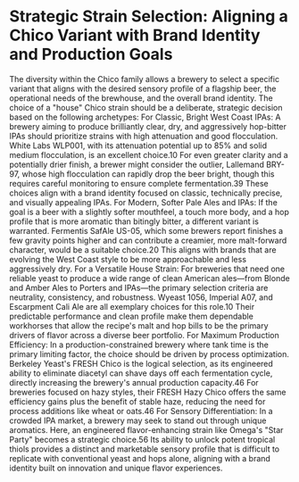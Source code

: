 # Strategic Strain Selection: Aligning a Chico Variant with Brand Identity and Production Goals

The diversity within the Chico family allows a brewery to select a specific variant that aligns with the desired sensory profile of a flagship beer, the operational needs of the brewhouse, and the overall brand identity. The choice of a "house" Chico strain should be a deliberate, strategic decision based on the following archetypes:
For Classic, Bright West Coast IPAs: A brewery aiming to produce brilliantly clear, dry, and aggressively hop-bitter IPAs should prioritize strains with high attenuation and good flocculation. White Labs WLP001, with its attenuation potential up to 85% and solid medium flocculation, is an excellent choice.10 For even greater clarity and a potentially drier finish, a brewer might consider the outlier, Lallemand BRY-97, whose high flocculation can rapidly drop the beer bright, though this requires careful monitoring to ensure complete fermentation.39 These choices align with a brand identity focused on classic, technically precise, and visually appealing IPAs.
For Modern, Softer Pale Ales and IPAs: If the goal is a beer with a slightly softer mouthfeel, a touch more body, and a hop profile that is more aromatic than bitingly bitter, a different variant is warranted. Fermentis SafAle US-05, which some brewers report finishes a few gravity points higher and can contribute a creamier, more malt-forward character, would be a suitable choice.20 This aligns with brands that are evolving the West Coast style to be more approachable and less aggressively dry.
For a Versatile House Strain: For breweries that need one reliable yeast to produce a wide range of clean American ales—from Blonde and Amber Ales to Porters and IPAs—the primary selection criteria are neutrality, consistency, and robustness. Wyeast 1056, Imperial A07, and Escarpment Cali Ale are all exemplary choices for this role.10 Their predictable performance and clean profile make them dependable workhorses that allow the recipe's malt and hop bills to be the primary drivers of flavor across a diverse beer portfolio.
For Maximum Production Efficiency: In a production-constrained brewery where tank time is the primary limiting factor, the choice should be driven by process optimization. Berkeley Yeast's FRESH Chico is the logical selection, as its engineered ability to eliminate diacetyl can shave days off each fermentation cycle, directly increasing the brewery's annual production capacity.46 For breweries focused on hazy styles, their FRESH Hazy Chico offers the same efficiency gains plus the benefit of stable haze, reducing the need for process additions like wheat or oats.46
For Sensory Differentiation: In a crowded IPA market, a brewery may seek to stand out through unique aromatics. Here, an engineered flavor-enhancing strain like Omega's "Star Party" becomes a strategic choice.56 Its ability to unlock potent tropical thiols provides a distinct and marketable sensory profile that is difficult to replicate with conventional yeast and hops alone, aligning with a brand identity built on innovation and unique flavor experiences.
